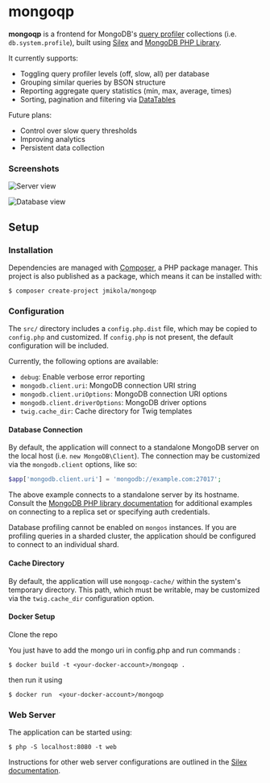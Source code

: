 mongoqp
=======

**mongoqp** is a frontend for MongoDB's [query profiler][] collections (i.e.
`db.system.profile`), built using [Silex][] and [MongoDB PHP Library][].

It currently supports:

 * Toggling query profiler levels (off, slow, all) per database
 * Grouping similar queries by BSON structure
 * Reporting aggregate query statistics (min, max, average, times)
 * Sorting, pagination and filtering via [DataTables][]

Future plans:

 * Control over slow query thresholds
 * Improving analytics
 * Persistent data collection

### Screenshots

![Server view](http://i.imgur.com/5EZbm.png)

![Database view](http://i.imgur.com/pXLc4.png)

## Setup

### Installation

Dependencies are managed with [Composer][], a PHP package manager. This project
is also published as a package, which means it can be installed with:

```
$ composer create-project jmikola/mongoqp
```

### Configuration

The `src/` directory includes a `config.php.dist` file, which may be copied
to `config.php` and customized. If `config.php` is not present, the default
configuration will be included.

Currently, the following options are available:

 * `debug`: Enable verbose error reporting
 * `mongodb.client.uri`: MongoDB connection URI string
 * `mongodb.client.uriOptions`: MongoDB connection URI options
 * `mongodb.client.driverOptions`: MongoDB driver options
 * `twig.cache_dir`: Cache directory for Twig templates

#### Database Connection

By default, the application will connect to a standalone MongoDB server on the
local host (i.e. `new MongoDB\Client`). The connection may be customized via the
`mongodb.client` options, like so:

```php
$app['mongodb.client.uri'] = 'mongodb://example.com:27017';
```

The above example connects to a standalone server by its hostname. Consult the
[MongoDB PHP library documentation][] for additional examples on connecting
to a replica set or specifying auth credentials.

Database profiling cannot be enabled on `mongos` instances. If you are profiling
queries in a sharded cluster, the application should be configured to connect to
an individual shard.

#### Cache Directory

By default, the application will use `mongoqp-cache/` within the system's
temporary directory. This path, which must be writable, may be customized via
the `twig.cache_dir` configuration option.

#### Docker Setup 
Clone the repo

You just have to add the mongo uri in config.php and run commands : 
```
$ docker build -t <your-docker-account>/mongoqp .
```

then run it using 

```
$ docker run  <your-docker-account>/mongoqp
```


### Web Server

The application can be started using:

```
$ php -S localhost:8080 -t web
```

Instructions for other web server configurations are outlined in the
[Silex documentation][].

  [query profiler]: https://docs.mongodb.com/manual/tutorial/manage-the-database-profiler/
  [Silex]: https://silex.sensiolabs.org/
  [MongoDB PHP Library]: https://github.com/mongodb/mongo-php-library
  [DataTables]: http://datatables.net/
  [Composer]: http://getcomposer.org/
  [MongoDB PHP library documentation]: https://docs.mongodb.com/php-library/master/reference/method/MongoDBClient__construct/#examples
  [Silex documentation]: https://silex.sensiolabs.org/doc/2.0/web_servers.html
